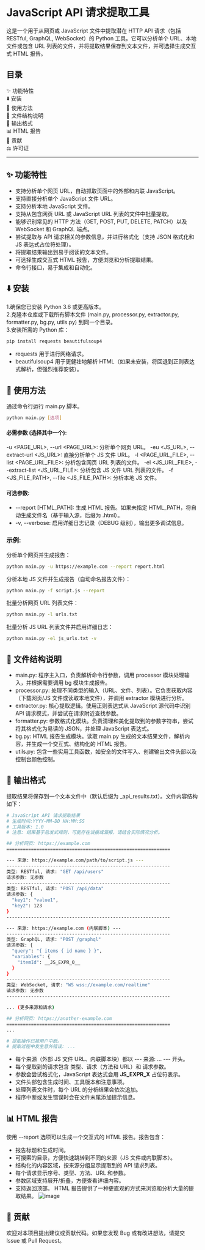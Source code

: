 # JavaScript API 请求提取工具

这是一个用于从网页或 JavaScript 文件中提取潜在 HTTP API 请求（包括 RESTful, GraphQL, WebSocket）的 Python 工具。它可以分析单个 URL、本地文件或包含 URL 列表的文件，并将提取结果保存到文本文件，并可选择生成交互式 HTML 报告。

## 目录
✨ 功能特性  
⬇️ 安装  
🚀 使用方法  
📂 文件结构说明  
📄 输出格式  
📊 HTML 报告  
🙌 贡献  
⚖️ 许可证  

---

## ✨ 功能特性
- 支持分析单个网页 URL，自动抓取页面中的外部和内联 JavaScript。
- 支持直接分析单个 JavaScript 文件 URL。
- 支持分析本地 JavaScript 文件。
- 支持从包含网页 URL 或 JavaScript URL 列表的文件中批量提取。
- 能够识别常见的 HTTP 方法（GET, POST, PUT, DELETE, PATCH）以及 WebSocket 和 GraphQL 端点。
- 尝试提取与 API 请求相关的参数信息，并进行格式化（支持 JSON 格式化和 JS 表达式占位符处理）。
- 将提取结果输出到易于阅读的文本文件。
- 可选择生成交互式 HTML 报告，方便浏览和分析提取结果。
- 命令行接口，易于集成和自动化。

## ⬇️ 安装
1.确保您已安装 Python 3.6 或更高版本。  
2.克隆本仓库或下载所有脚本文件 (main.py, processor.py, extractor.py, formatter.py, bg.py, utils.py) 到同一个目录。  
3.安装所需的 Python 库：
```bash
pip install requests beautifulsoup4
```
- requests 用于进行网络请求。
- beautifulsoup4 用于更健壮地解析 HTML（如果未安装，将回退到正则表达式解析，但强烈推荐安装）。
## 🚀 使用方法
通过命令行运行 main.py 脚本。

```bash
python main.py [选项]
```
#### 必需参数 (选择其中一个):
-u <PAGE_URL>, --url <PAGE_URL>: 分析单个网页 URL。
-eu <JS_URL>, --extract-url <JS_URL>: 直接分析单个 JS 文件 URL。
-l <PAGE_URL_FILE>, --list <PAGE_URL_FILE>: 分析包含网页 URL 列表的文件。
-el <JS_URL_FILE>, --extract-list <JS_URL_FILE>: 分析包含 JS 文件 URL 列表的文件。
-f <JS_FILE_PATH>, --file <JS_FILE_PATH>: 分析本地 JS 文件。

#### 可选参数:
- --report [HTML_PATH]: 生成 HTML 报告。如果未指定 HTML_PATH，将自动生成文件名（基于输入源，后缀为 .html）。
- -v, --verbose: 启用详细日志记录（DEBUG 级别），输出更多调试信息。

### 示例:
分析单个网页并生成报告：
```bash
python main.py -u https://example.com --report report.html
```
分析本地 JS 文件并生成报告（自动命名报告文件）：
```bash
python main.py -f script.js --report
```
批量分析网页 URL 列表文件：
```bash
python main.py -l urls.txt
```
批量分析 JS URL 列表文件并启用详细日志：
```bash
python main.py -el js_urls.txt -v
```
## 📂 文件结构说明
- main.py: 程序主入口，负责解析命令行参数，调用 processor 模块处理输入，并根据需要调用 bg 模块生成报告。
- processor.py: 处理不同类型的输入（URL、文件、列表）。它负责获取内容（下载网页/JS 文件或读取本地文件），并调用 extractor 模块进行分析。
- extractor.py: 核心提取逻辑。使用正则表达式从 JavaScript 源代码中识别 API 请求模式，并尝试在请求附近查找参数。
- formatter.py: 参数格式化模块。负责清理和美化提取到的参数字符串，尝试将其格式化为易读的 JSON，并处理 JavaScript 表达式。
- bg.py: HTML 报告生成模块。读取 main.py 生成的文本结果文件，解析内容，并生成一个交互式、结构化的 HTML 报告。
- utils.py: 包含一些实用工具函数，如安全的文件写入、创建输出文件头部以及控制台颜色控制。
  
## 📄 输出格式
提取结果将保存到一个文本文件中（默认后缀为 _api_results.txt）。文件内容结构如下：
```bash
# JavaScript API 请求提取结果
# 生成时间:YYYY-MM-DD HH:MM:SS
# 工具版本: 1.0
# 注意: 结果基于启发式规则，可能存在误报或漏报，请结合实际情况分析。

## 分析网页: https://example.com
============================================================

--- 来源: https://example.com/path/to/script.js ---
------------------------------------------------------------
类型: RESTful, 请求: "GET /api/users"
请求参数: 无参数
------------------------------------------------------------
类型: RESTful, 请求: "POST /api/data"
请求参数: {
  "key1": "value1",
  "key2": 123
}
------------------------------------------------------------

--- 来源: https://example.com (内联脚本) ---
------------------------------------------------------------
类型: GraphQL, 请求: "POST /graphql"
请求参数: {
  "query": "{ items { id name } }",
  "variables": {
    "itemId": __JS_EXPR_0__
  }
}
------------------------------------------------------------
类型: WebSocket, 请求: "WS wss://example.com/realtime"
请求参数: 无参数
------------------------------------------------------------

... (更多来源和请求)

## 分析网页: https://another-example.com
============================================================
...

# 提取操作已被用户中断。
# 提取过程中发生意外错误: ...
```

- 每个来源（外部 JS 文件 URL、内联脚本块）都以 --- 来源: ... --- 开头。
- 每个提取到的请求包含 类型、请求（方法和 URL）和 请求参数。
- 参数会尝试格式化，JavaScript 表达式会用 __JS_EXPR_X__ 占位符表示。
- 文件头部包含生成时间、工具版本和注意事项。
- 处理列表文件时，每个 URL 的分析结果会依次追加。
- 程序中断或发生错误时会在文件末尾添加提示信息。
## 📊 HTML 报告
使用 --report 选项可以生成一个交互式的 HTML 报告。报告包含：
- 报告标题和生成时间。
- 可搜索的目录，方便快速跳转到不同的来源（JS 文件或内联脚本）。
- 结构化的内容区域，按来源分组显示提取到的 API 请求列表。
- 每个请求显示序号、类型、方法、URL 和参数。
- 参数区域支持展开/折叠，方便查看详细内容。
- 支持返回顶部。
HTML 报告提供了一种更直观的方式来浏览和分析大量的提取结果。
![image](https://github.com/user-attachments/assets/6e39cd48-581d-4e7c-9039-9252115c5c13)

## 🙌 贡献
欢迎对本项目提出建议或贡献代码。如果您发现 Bug 或有改进想法，请提交 Issue 或 Pull Request。


